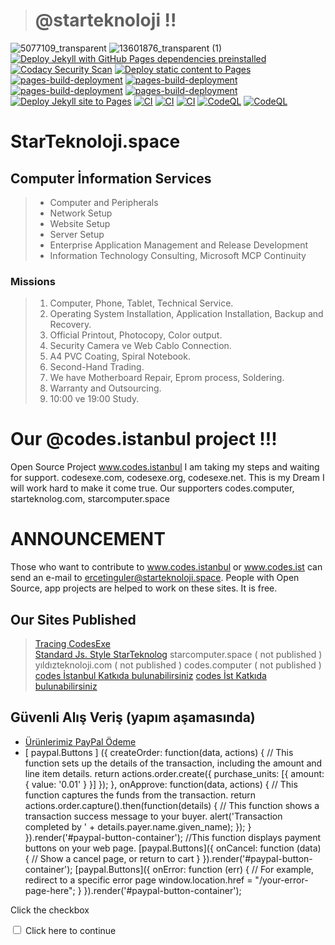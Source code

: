 > # @starteknoloji  !!
![5077109_transparent](https://user-images.githubusercontent.com/93947784/187872518-57fd90bd-6821-4e59-8dcb-6f2ecebcb906.png)
![13601876_transparent (1)](https://user-images.githubusercontent.com/93947784/191731086-ee016750-ffd5-430f-80f5-5c126b39c97a.png)
[![Deploy Jekyll with GitHub Pages dependencies preinstalled](https://github.com/StarTeknoloji/Web-Sitesi/actions/workflows/jekyll-gh-pages.yml/badge.svg)](https://github.com/StarTeknoloji/Web-Sitesi/actions/workflows/jekyll-gh-pages.yml)
[![Codacy Security Scan](https://github.com/StarTeknoloji/Web-Sitesi/actions/workflows/codacy.yml/badge.svg)](https://github.com/StarTeknoloji/Web-Sitesi/actions/workflows/codacy.yml)
[![Deploy static content to Pages](https://github.com/StarTeknoloji/Web-Sitesi/actions/workflows/static.yml/badge.svg)](https://github.com/StarTeknoloji/Web-Sitesi/actions/workflows/static.yml)
[![pages-build-deployment](https://github.com/StarTeknoloji/Web-Sitesi/actions/workflows/pages/pages-build-deployment/badge.svg?branch=Codes-Exe-patch-5)](https://github.com/StarTeknoloji/Web-Sitesi/actions/workflows/pages/pages-build-deployment)
[![pages-build-deployment](https://github.com/StarTeknoloji/Web-Sitesi/actions/workflows/pages/pages-build-deployment/badge.svg?branch=gh-pages)](https://github.com/StarTeknoloji/Web-Sitesi/actions/workflows/pages/pages-build-deployment)
[![pages-build-deployment](https://github.com/StarTeknoloji/Web-Sitesi/actions/workflows/pages/pages-build-deployment/badge.svg)](https://github.com/StarTeknoloji/Web-Sitesi/actions/workflows/pages/pages-build-deployment)
[![pages-build-deployment](https://github.com/StarTeknoloji/Web-Sitesi/actions/workflows/pages/pages-build-deployment/badge.svg?branch=er%C3%A7etin)](https://github.com/StarTeknoloji/Web-Sitesi/actions/workflows/pages/pages-build-deployment)
[![Deploy Jekyll site to Pages](https://github.com/StarTeknoloji/Web-Sitesi/actions/workflows/jekyll.yml/badge.svg)](https://github.com/StarTeknoloji/Web-Sitesi/actions/workflows/jekyll.yml)
[![CI](https://github.com/StarTeknoloji/Web-Sitesi/actions/workflows/main.yml/badge.svg)](https://github.com/StarTeknoloji/Web-Sitesi/actions/workflows/main.yml)
[![CI](https://github.com/StarTeknoloji/Web-Sitesi/actions/workflows/starteknoloji.yml/badge.svg)](https://github.com/StarTeknoloji/Web-Sitesi/actions/workflows/starteknoloji.yml)
[![CI](https://github.com/StarTeknoloji/Web-Sitesi/actions/workflows/blank.yml/badge.svg)](https://github.com/StarTeknoloji/Web-Sitesi/actions/workflows/blank.yml)
[![CodeQL](https://github.com/StarTeknoloji/Web-Sitesi/actions/workflows/codeql-analysis.yml/badge.svg)](https://github.com/StarTeknoloji/Web-Sitesi/actions/workflows/codeql-analysis.yml)
[![CodeQL](https://github.com/StarTeknoloji/Web-Sitesi/actions/workflows/codeql.yml/badge.svg)](https://github.com/StarTeknoloji/Web-Sitesi/actions/workflows/codeql.yml)

# StarTeknoloji.space
## Computer İnformation Services     
> -  Computer and Peripherals
> -  Network Setup
> -  Website Setup 
> -  Server Setup
> -  Enterprise Application Management and Release Development             
> -  Information Technology Consulting, Microsoft MCP Continuity
### Missions    
> 1. Computer, Phone, Tablet, Technical Service.
> 2. Operating System Installation, Application Installation, Backup and Recovery.
> 3. Official Printout, Photocopy, Color output. 
> 4. Security Camera ve Web Cablo  Connection.
> 5. A4 PVC Coating, Spiral Notebook.
> 6. Second-Hand Trading.
> 7. We have Motherboard Repair, Eprom process, Soldering.
> 8. Warranty and Outsourcing.
> 9. 10:00 ve 19:00 Study.

# Our @codes.istanbul project !!!
Open Source Project www.codes.istanbul I am taking my steps and waiting for support. codesexe.com, codesexe.org, codesexe.net. This is my Dream I will work hard to make it come true.
Our supporters codes.computer, starteknolog.com, starcomputer.space
# ANNOUNCEMENT
Those who want to contribute to www.codes.istanbul or www.codes.ist can send an e-mail to ercetinguler@starteknoloji.space. People with Open Source, app projects are helped to work on these sites. It is free.
               
## Our Sites Published
> [Tracing CodesExe](https://codesexe.com)        
> [Standard Js. Style StarTeknolog](https://starteknolog.com)
> starcomputer.space   ( not published )
> yıldızteknoloji.com  ( not published )
> codes.computer       ( not published )
> [codes İstanbul Katkıda bulunabilirsiniz](http://codes.istanbul)
> [codes İst Katkıda bulunabilirsiniz](http://.codes.ist)

## Güvenli Alış Veriş (yapım aşamasında)
- [Ürünlerimiz PayPal Ödeme](https://www.starteknoloji.space/PayPal)
- [ paypal.Buttons ] ({
  createOrder: function(data, actions) {
    // This function sets up the details of the transaction, including the amount and line item details.
    return actions.order.create({
      purchase_units: [{
        amount: {
          value: '0.01'
        }
      }]
    });
  },
  onApprove: function(data, actions) {
    // This function captures the funds from the transaction.
    return actions.order.capture().then(function(details) {
      // This function shows a transaction success message to your buyer.
      alert('Transaction completed by ' + details.payer.name.given_name);
    });
  }
}).render('#paypal-button-container');
//This function displays payment buttons on your web page.
[paypal.Buttons]({
  onCancel: function (data) {
    // Show a cancel page, or return to cart
  }
}).render('#paypal-button-container');
[paypal.Buttons]({
  onError: function (err) {
    // For example, redirect to a specific error page
    window.location.href = "/your-error-page-here";
  }
}).render('#paypal-button-container');
<p id="error" class="hidden">Click the checkbox</p>
<label><input id="check" type="checkbox" required> Click here to continue</label>
<script> document.querySelector('#paypal-button-container') .style.display = 'none'; paypal.Buttons().render('#paypal-button-container'); document.querySelector('#myRadioField') .addEventListener('click', function() { document.querySelector('#paypal-button-container') .style.display = 'block'; }); 
paypal.rememberFunding([ paypal.FUNDING.VENMO ]);
paypal.getFundingSources().forEach(function(fundingSource) {
  // ...
});
paypal.isFundingEligible(fundingSource);
<div id="paypal-button-container"></div>

## StarTeknoloji Discord
> [Discord Invitation Game CI, Torio, Standard Js. Stil channels can be opened on request](https://discord.gg/J2vaXFvC8d)
> [Discord Invitation StarTeknloji server broadcast can be done](https://discord.new/p24B69R7WePt)

<iframe src="https://github.com/sponsors/StarTeknoloji/card" title="Sponsor StarTeknoloji" height="225" width="600" style="border: 0;"></iframe>

<iframe src="https://github.com/sponsors/Codes-Exe/card" title="Sponsor Codes-Exe" height="225" width="600" style="border: 0;"></iframe>

<h1 align="center"><img src="https://placekitten.com/300/150"/></h1>

> # This is an Emerging Platform. Please Contribute !!!

## Support or Contact
- [ercetinguler@starteknoloji.space](https://outlook.live.com)    
- [ercetinguler@codesexe.com](https://outlook.live.com)
- [author@codes.computer](https://outlook.live.com)
- [user@starcomputer.space](httpd://outlok.live.com)
- +90 0507 236 39 28    
- +90 0288 318 33 40 
- [Evren Mahallesi, Atatürk Caddesi, Cami Sokak, Meriç Sİtesi Kutraloğlu Pasajı, No:09f Türkiye/Kırklareli/VİzE](https://www.google.com/maps/place/StarTeknoloji/@41.5715729,27.7698912,17z/data=!3m1!4b1!4m5!3m4!1s0x0:0x247289a97a83db4f!8m2!3d41.5715729!4d27.7698912)     
UA-240549066-1S
> Bir Gün Türkiyede Star Teknoloji'den Başka Hiçbiri Kalamayacak.
